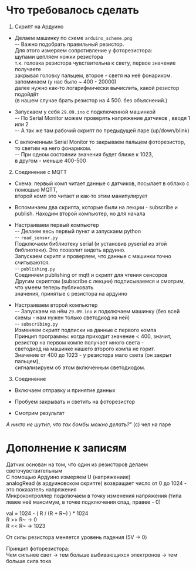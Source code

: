 # Что требовалось сделать

1. Скрипт на Ардуино  

- Делаем машинку по схеме `arduino_scheme.png`  
  -- Важно подобрать правильный резистор.   
     Для этого измеряем сопротивление у фоторезистора:  
	щупами цепляем ножки резистора  
	т.к. головка резистора чувствительна к свету, первое значение получаете   
	закрывая головку пальцем, второе - светя на неё фонариком.  
	запоминаем (у нас было ~ 400 - 20000)  
	далее нужно как-то логарифмически вычислить, какой резистор подойдёт  
	(в нашем случае брать резистор на 4 500. без объяснений.)  

- Запускаем у себя `29.09.ino` с подключенной машинкой  
  -- По Serial Monitor можем проверять напряжение датчиков , вводя 1 или 2  
  -- А так же там рабочий скрипт по предыдущей паре (up/down/blink)  

- С включенным Serial Monitor то закрываем пальцем фоторезистор,  
  то светим на него фонариком.  
  -- При одном состоянии значения будет ближе к 1023,  
     в другом - меньше 400-500  

2. Соединение с MQTT  

- Схема: первый комп читает данные с датчиков, посылает в облако с помощью MQTT,  
  второй комп это читает и как-то этим манипулирует  

- Вспоминаем два скрипта, которые были на лекции - subscribe и publish. Находим второй компьютер, но для начала  

- Настраиваем первый компьютер  
  -- Делаем весь первый пункт и запускаем python  
  -- `read_sensor.py`  
	Подключаем библиотеку serial (и установив pyserial из этой библиотеки). Это позволит видеть ардуино.   
	Запускаем скрипт и проверяем, что данные с машинки точно считываются.  
  -- `publishing.py`  
	Соединяем publishing от mqtt и скрипт для чтения сенсоров  
	Другим скриптом (subscribe с лекции) подписываемся и смотрим, что умеем теперь публиковать  
	значения, принятые с резистора на ардуино  

- Настраиваем второй компьютер  
  -- Запускаем на нём `29.09.ino` и подключаем машинку (без всей схемы - нам нужен только светодиод на ней)  
  -- `subscribing.py`  
	Изменяем скрипт подписки на данные с первого компа  
	Принцип программы: когда приходит значение < 400, значит, резистор на первом компе получает много света -   
	светодиод на машинке нашего второго компа не горит.  
	Значение от 400 до 1023 - у резистора мало света (он закрыт пальцем),  
	сигнализируем об этом включенным светодиодом.  

3. Соединение  

- Включаем отправку и принятие данных   

- Пробуем закрывать и светить на фоторезистор  
 
- Смотрим результат  

*А никто не шутил, что так бомбы можно делать?"* (с) чел на паре  

Дополнение к записям   
===================================  
Датчик основан на том, что один из резисторов делаем светочувствительным  
С помощью Ардуино измеряем U (напряжениие)  
analogRead (в ардуиновском скрипте) возвращает число от 0 до 1024 - это показатель напряжения  
Микроконтроллер подключаем в точку изменения напряжения (типа левее неё максимум, в точке подключения спад, правее - 0)  

val = 1024 - ( R / (R + R~) ) * 1024   
R >> R~ →  0  
R << R~ →  1023  

От силы резистора меняется уровень падения (5V → 0)  

Принцип фоторезистора:  
Чем сильнее свет → тем больше выбивающихся электронов → тем больше сила тока  
